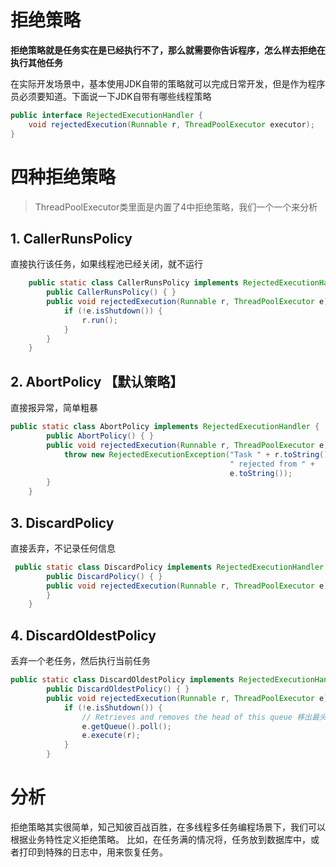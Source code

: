 
# 拒绝策略

**拒绝策略就是任务实在是已经执行不了，那么就需要你告诉程序，怎么样去拒绝在执行其他任务**

在实际开发场景中，基本使用JDK自带的策略就可以完成日常开发，但是作为程序员必须要知道。下面说一下JDK自带有哪些线程策略

```java
public interface RejectedExecutionHandler {
    void rejectedExecution(Runnable r, ThreadPoolExecutor executor);
}
```



# 四种拒绝策略

> ThreadPoolExecutor类里面是内置了4中拒绝策略，我们一个一个来分析

## 1. CallerRunsPolicy

直接执行该任务，如果线程池已经关闭，就不运行

```java
    public static class CallerRunsPolicy implements RejectedExecutionHandler {
        public CallerRunsPolicy() { }
        public void rejectedExecution(Runnable r, ThreadPoolExecutor e) {
            if (!e.isShutdown()) {
                r.run();
            }
        }
    }
```

## 2. AbortPolicy 【默认策略】

直接报异常，简单粗暴

```java
public static class AbortPolicy implements RejectedExecutionHandler {
        public AbortPolicy() { }
        public void rejectedExecution(Runnable r, ThreadPoolExecutor e) {
            throw new RejectedExecutionException("Task " + r.toString() +
                                                 " rejected from " +
                                                 e.toString());
        }
    }
```

## 3. DiscardPolicy

直接丢弃，不记录任何信息

```java
 public static class DiscardPolicy implements RejectedExecutionHandler {
        public DiscardPolicy() { }
        public void rejectedExecution(Runnable r, ThreadPoolExecutor e) {
        }
    }
```

## 4. DiscardOldestPolicy

丢弃一个老任务，然后执行当前任务

```java
public static class DiscardOldestPolicy implements RejectedExecutionHandler {
        public DiscardOldestPolicy() { }
        public void rejectedExecution(Runnable r, ThreadPoolExecutor e) {
            if (!e.isShutdown()) {
				// Retrieves and removes the head of this queue 移出最头任务，也就是老任务
                e.getQueue().poll();
                e.execute(r);
            }
        }
```

# 分析

拒绝策略其实很简单，知己知彼百战百胜，在多线程多任务编程场景下，我们可以根据业务特性定义拒绝策略。
比如，在任务满的情况将，任务放到数据库中，或者打印到特殊的日志中，用来恢复任务。